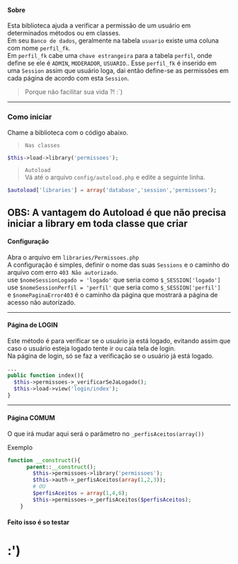 #### Sobre
Esta biblioteca ajuda a verificar a permissão de um usuário em determinados métodos ou em classes.   
Em seu `Banco de dados`, geralmente na tabela `usuario` existe uma coluna com nome `perfil_fk`.  
Em `perfil_fk` cabe uma `chave estrangeira` para a tabela `perfil`, onde define se ele é `ADMIN`, `MODERADOR`, `USUARIO`.. 
Esse `perfil_fk` é inserido em uma `Session` assim que usuário loga, dai então define-se as permissões em cada página de acordo com esta `Session`.
> Porque não facilitar sua vida ?! :`)

---
### Como iniciar   
Chame a biblioteca com o código abaixo.
> `Nas classes`
```php
$this->load->library('permissoes'); 
```
> `Autoload`  
Vá até o arquivo `config/autoload.php` e edite a seguinte linha.
```php
$autoload['libraries'] = array('database','session','permissoes');
```

__OBS: A vantagem do Autoload é que não precisa iniciar a library em toda classe que criar__
---

#### Configuração   
Abra o arquivo em `libraries/Permissoes.php`   
A configuração é simples, definir o nome das suas `Sessions` e o caminho do arquivo com erro `403 Não autorizado`.   
use `$nomeSessionLogado = 'logado'` que seria como `$_SESSION['logado']`   
use `$nomeSessionPerfil = 'perfil'` que seria como `$_SESSION['perfil']`   
e `$nomePaginaError403` é o caminho da página que mostrará a página de acesso não autorizado.  

---

#### Página de LOGIN
Este método é para verificar se o usuário ja está logado, evitando assim que caso o usuário esteja logado tente ir ou caia tela de login.   
Na página de login, só se faz a verificação se o usuário já está logado.

```php
...
public function index(){   
  $this->permissoes->_verificarSeJaLogado();
  $this->load->view('login/index');   
}
```
  
------

#### Página COMUM
O que irá mudar aqui será o parâmetro no `_perfisAceitos(array())`


Exemplo
```php
function __construct(){   
      parent::__construct();   
        $this->permissoes->library('permissoes');    
        $this->auth->_perfisAceitos(array(1,2,3)); 
        # OU
        $perfisAceitos = array(1,4,6);
        $this->permissoes->_perfisAceitos($perfisAceitos);
    }
```

#### Feito isso é so testar
# :')
